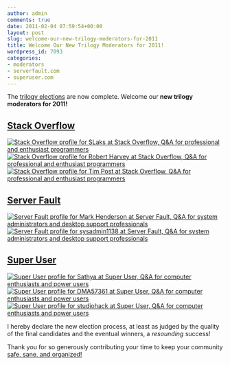 ```yaml
---
author: admin
comments: true
date: 2011-02-04 07:59:54+00:00
layout: post
slug: welcome-our-new-trilogy-moderators-for-2011
title: Welcome Our New Trilogy Moderators for 2011!
wordpress_id: 7093
categories:
- moderators
- serverfault.com
- superuser.com
---
```


The [trilogy elections](http://blog.stackoverflow.com/2011/01/trilogy-2011-elections-begin/) are now complete. Welcome our **new trilogy moderators for 2011!**



## [Stack Overflow](http://stackoverflow.com/about#moderators)



[![Stack Overflow profile for SLaks at Stack Overflow, Q&A for professional and enthusiast programmers](http://stackoverflow.com/users/flair/34397.png)](http://stackoverflow.com/users/34397/slaks)  
[![Stack Overflow profile for Robert Harvey at Stack Overflow, Q&A for professional and enthusiast programmers](http://stackoverflow.com/users/flair/102937.png)](http://stackoverflow.com/users/102937/robert-harvey)  
[![Stack Overflow profile for Tim Post at Stack Overflow, Q&A for professional and enthusiast programmers](http://stackoverflow.com/users/flair/50049.png)](http://stackoverflow.com/users/50049/tim-post)



## [Server Fault](http://serverfault.com/about#moderators)



[![Server Fault profile for Mark Henderson at Server Fault, Q&A for system administrators and desktop support professionals](http://serverfault.com/users/flair/7709.png)](http://serverfault.com/users/7709/mark-henderson)  
[![Server Fault profile for sysadmin1138 at Server Fault, Q&A for system administrators and desktop support professionals](http://serverfault.com/users/flair/3038.png)](http://serverfault.com/users/3038/sysadmin1138)



## [Super User](http://superuser.com/about#moderators)



[![Super User profile for Sathya at Super User, Q&A for computer enthusiasts and power users](http://superuser.com/users/flair/4377.png)](http://superuser.com/users/4377/sathya)  
[![Super User profile for DMA57361 at Super User, Q&A for computer enthusiasts and power users](http://superuser.com/users/flair/39366.png)](http://superuser.com/users/39366/dma57361)  
[![Super User profile for studiohack at Super User, Q&A for computer enthusiasts and power users](http://superuser.com/users/flair/6574.png)](http://superuser.com/users/6574/studiohack)

I hereby declare the new election process, at least as judged by the quality of the final candidates and the eventual winners, a _resounding_ success!

Thank you for so generously contributing your time to keep your community [safe, sane, and organized!](http://blog.stackoverflow.com/2009/05/a-theory-of-moderation/)
